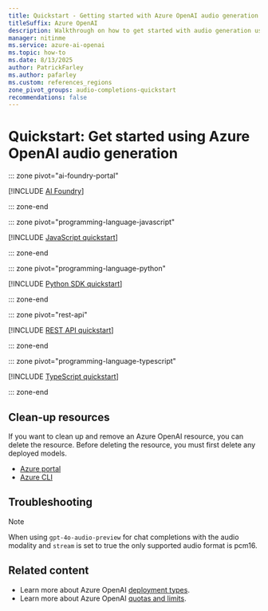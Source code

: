 ```yaml
---
title: Quickstart - Getting started with Azure OpenAI audio generation
titleSuffix: Azure OpenAI
description: Walkthrough on how to get started with audio generation using Azure OpenAI.
manager: nitinme
ms.service: azure-ai-openai
ms.topic: how-to
ms.date: 8/13/2025
author: PatrickFarley
ms.author: pafarley
ms.custom: references_regions
zone_pivot_groups: audio-completions-quickstart
recommendations: false
---
```


# Quickstart: Get started using Azure OpenAI audio generation

::: zone pivot="ai-foundry-portal"

[!INCLUDE [AI Foundry](includes/audio-completions-ai-foundry.md)]

::: zone-end

::: zone pivot="programming-language-javascript"

[!INCLUDE [JavaScript quickstart](includes/audio-completions-javascript.md)]

::: zone-end

::: zone pivot="programming-language-python"

[!INCLUDE [Python SDK quickstart](includes/audio-completions-python.md)]

::: zone-end

::: zone pivot="rest-api"

[!INCLUDE [REST API quickstart](includes/audio-completions-rest.md)]

::: zone-end

::: zone pivot="programming-language-typescript"

[!INCLUDE [TypeScript quickstart](includes/audio-completions-typescript.md)]

::: zone-end

## Clean-up resources

If you want to clean up and remove an Azure OpenAI resource, you can delete the resource. Before deleting the resource, you must first delete any deployed models.

- [Azure portal](../../ai-services/multi-service-resource.md?pivots=azportal#clean-up-resources)
- [Azure CLI](../../ai-services/multi-service-resource.md?pivots=azcli#clean-up-resources)

## Troubleshooting

> [!NOTE]
> When using `gpt-4o-audio-preview` for chat completions with the audio modality and `stream` is set to true the only supported audio format is pcm16.

## Related content

* Learn more about Azure OpenAI [deployment types](../foundry-models/concepts/deployment-types.md).
* Learn more about Azure OpenAI [quotas and limits](quotas-limits.md).
